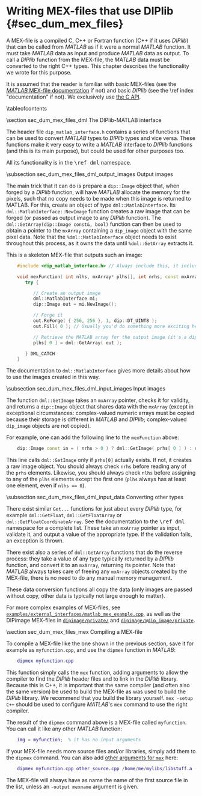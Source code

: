# Writing MEX-files that use DIPlib {#sec_dum_mex_files}

[//]: # (DIPlib 3.0)

[//]: # ([c]2017-2019, Cris Luengo.)
[//]: # (Based on original DIPimage usre manual: [c]1999-2014, Delft University of Technology.)

[//]: # (Licensed under the Apache License, Version 2.0 [the "License"];)
[//]: # (you may not use this file except in compliance with the License.)
[//]: # (You may obtain a copy of the License at)
[//]: # ()
[//]: # (   http://www.apache.org/licenses/LICENSE-2.0)
[//]: # ()
[//]: # (Unless required by applicable law or agreed to in writing, software)
[//]: # (distributed under the License is distributed on an "AS IS" BASIS,)
[//]: # (WITHOUT WARRANTIES OR CONDITIONS OF ANY KIND, either express or implied.)
[//]: # (See the License for the specific language governing permissions and)
[//]: # (limitations under the License.)

A MEX-file is a compiled C, C++ or Fortran function (C++ if it uses *DIPlib*) that
can be called from *MATLAB* as if it were a normal *MATLAB* function. It must take
*MATLAB* data as input and produce *MATLAB* data as output. To call a *DIPlib* function
from the MEX-file, the *MATLAB* data must be converted to the right C++ types.
This chapter describes the functionality we wrote for this purpose.

It is assumed that the reader is familiar with basic MEX-files (see the
[*MATLAB* MEX-file documentation](https://www.mathworks.com/help/matlab/matlab-api-for-c.html)
if not) and basic *DIPlib* (see the \ref index "documentation" if not).
We exclusively use [the C API](https://www.mathworks.com/help/matlab/cc-mx-matrix-library.html).

\tableofcontents

\section sec_dum_mex_files_dml The DIPlib-MATLAB interface

The header file `dip_matlab_interface.h` contains a series of functions that can
be used to convert *MATLAB* types to *DIPlib* types and vice versa. These functions
make it very easy to write a *MATLAB* interface to *DIPlib* functions (and this is
its main purpose), but could be used for other purposes too.

All its functionality is in the <tt>\ref dml</tt> namespace.

\subsection sec_dum_mex_files_dml_output_images Output images

The main trick that it can do is prepare a `dip::Image` object that, when forged
by a *DIPlib* function, will have *MATLAB* allocate the memory for the pixels,
such that no copy needs to be made when this image is returned to MATLAB. For
this, create an object of type `dml::MatlabInterface`. Its `dml::MatlabInterface::NewImage`
function creates a raw image that can be forged (or passed as output image to
any *DIPlib* function). The `dml::GetArray(dip::Image const&, bool)` function
can then be used to obtain a pointer to the `mxArray` containing a `dip_image`
object with the same pixel data. Note that the `%dml::MatlabInterface` object
needs to exist throughout this process, as it owns the data until `%dml::GetArray`
extracts it.

This is a skeleton MEX-file that outputs such an image:

```cpp
    #include <dip_matlab_interface.h> // Always include this, it includes diplib.h and mex.h

    void mexFunction( int nlhs, mxArray* plhs[], int nrhs, const mxArray* prhs[] ) {
       try {

          // Create an output image
          dml::MatlabInterface mi;
          dip::Image out = mi.NewImage();

          // Forge it
          out.ReForge( { 256, 256 }, 1, dip::DT_UINT8 );
          out.Fill( 0 ); // Usually you'd do something more exciting here!

          // Retrieve the MATLAB array for the output image (it's a dip_image object)
          plhs[ 0 ] = dml::GetArray( out );

       } DML_CATCH
    }
```

The documentation to `dml::MatlabInterface` gives more details about how to use
the images created in this way.

\subsection sec_dum_mex_files_dml_input_images Input images

The function `dml::GetImage` takes an `mxArray` pointer, checks it for validity,
and returns a `dip::Image` object that shares data with the `mxArray` (except in
exceptional circumstances: complex-valued numeric arrays must be copied because
their storage is different in *MATLAB* and *DIPlib*; complex-valued `dip_image`
objects are not copied).

For example, one can add the following line to the `mexFunction` above:

```cpp
    dip::Image const in = ( nrhs > 0 ) ? dml::GetImage( prhs[ 0 ] ) : dip::Image();
```

This line calls `dml::GetImage` only if `prhs[0]` actually exists. If not, it
creates a raw image object. You should always check `nrhs` before reading any of
the `prhs` elements. Likewise, you should always check `nlhs` before assigning
to any of the `plhs` elements except the first one (`plhs` always has at least
one element, even if `nlhs == 0`).

\subsection sec_dum_mex_files_dml_input_data Converting other types

There exist similar `Get...` functions for just about every *DIPlib* type, for example
`dml::GetFloat`, `dml::GetFloatArray` or `dml::GetFloatCoordinateArray`. See
the documentation to the <tt>\ref dml</tt> namespace for a complete list. These
take an `mxArray` pointer as input, validate it, and output a value of the appropriate
type. If the validation fails, an exception is thrown.

There exist also a series of `dml::GetArray` functions that do the reverse process:
they take a value of any type typically returned by a *DIPlib* function, and
convert it to an `mxArray`, returning its pointer. Note that *MATLAB* always takes
care of freeing any `mxArray` objects created by the MEX-file, there is no need
to do any manual memory management.

These data conversion functions all copy the data (only images are passed without
copy, other data is typically not large enough to matter).

For more complex examples of MEX-files, see
[`examples/external_interfaces/matlab_mex_example.cpp`](https://github.com/DIPlib/diplib/tree/master/examples/external_interfaces/matlab_mex_example.cpp),
as well as the DIPimage MEX-files in
[`dipimage/private/`](https://github.com/DIPlib/diplib/tree/master/dipimage/private) and
[`dipimage/@dip_image/private`](https://github.com/DIPlib/diplib/tree/master/dipimage/%40dip_image/private).


\section sec_dum_mex_files_mex Compiling a MEX-file

To compile a MEX-file like the one shown in the previous section, save it for example
as `myfunction.cpp`, and use the `dipmex` function in *MATLAB*:

```m
    dipmex myfunction.cpp
```

This function simply calls the `mex` function, adding arguments to allow the compiler
to find the *DIPlib* header files and to link in the *DIPlib* library. Because this
is C++, it is important that the same compiler (and often also the same version) be
used to build the MEX-file as was used to build the *DIPlib* library. We recommend
that you build the library yourself. `mex -setup C++` should be used to configure
*MATLAB*'s `mex` command to use the right compiler.

The result of the `dipmex` command above is a MEX-file called `myfunction`. You can
call it like any other *MATLAB* function:

```m
    img = myfunction;  % it has no input arguments
```

If your MEX-file needs more source files and/or libraries, simply add them to the
`dipmex` command. You can also add [other arguments for `mex`](https://www.mathworks.com/help/matlab/ref/mex.html) here:

```m
    dipmex myfunction.cpp other_source.cpp /home/me/mylibs/libstuff.a -I/home/me/mylibs/
```

The MEX-file will always have as name the name of the first source file in the list,
unless an `-output mexname` argument is given.
